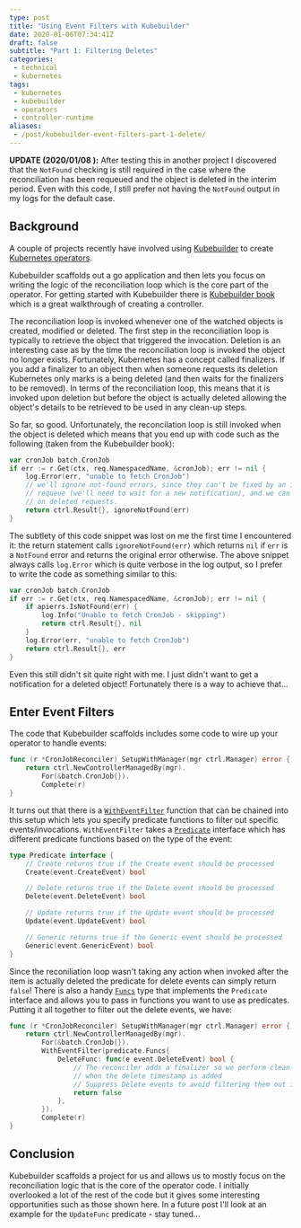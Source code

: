 ```yaml
---
type: post
title: "Using Event Filters with Kubebuilder"
date: 2020-01-06T07:34:41Z
draft: false
subtitle: "Part 1: Filtering Deletes"
categories:
 - technical
 - kubernetes
tags:
 - kubernetes
 - kubebuilder
 - operators
 - controller-runtime
aliases:
 - /post/kubebuilder-event-filters-part-1-delete/
---
```


**UPDATE (2020/01/08 ):** After testing this in another project I discovered that the `NotFound` checking is still required in the case where the reconciliation has been requeued and the object is deleted in the interim period. Even with this code, I still prefer not having the `NotFound` output in my logs for the default case.

## Background

A couple of projects recently have involved using [Kubebuilder](https://github.com/kubernetes-sigs/kubebuilder) to create [Kubernetes operators](https://kubernetes.io/docs/concepts/extend-kubernetes/operator/).

Kubebuilder scaffolds out a go application and then lets you focus on writing the logic of the reconciliation loop which is the core part of the operator. For getting started with Kubebuilder there is [Kubebuilder book](https://book.kubebuilder.io) which is a great walkthrough of creating a controller.

The reconciliation loop is invoked whenever one of the watched objects is created, modified or deleted. The first step in the reconciliation loop is typically to retrieve the object that triggered the invocation. Deletion is an interesting case as by the time the reconciliation loop is invoked the object no longer exists. Fortunately, Kubernetes has a concept called finalizers. If you add a finalizer to an object then when someone requests its deletion Kubernetes only marks is a being deleted (and then waits for the finalizers to be removed). In terms of the reconciliation loop, this means that it is invoked upon deletion but before the object is actually deleted allowing the object's details to be retrieved to be used in any clean-up steps.

So far, so good. Unfortunately, the reconcilation loop is still invoked when the object is deleted which means that you end up with code such as the following (taken from the Kubebuilder book):

```go {hl_lines=[7]}
var cronJob batch.CronJob
if err := r.Get(ctx, req.NamespacedName, &cronJob); err != nil {
    log.Error(err, "unable to fetch CronJob")
    // we'll ignore not-found errors, since they can't be fixed by an immediate
    // requeue (we'll need to wait for a new notification), and we can get them
    // on deleted requests.
    return ctrl.Result{}, ignoreNotFound(err)
}
```

The subtlety of this code snippet was lost on me the first time I encountered it: the return statement calls `ignoreNotFound(err)` which returns `nil` if `err` is a `NotFound` error and returns the original error otherwise. The above snippet always calls `log.Error` which is quite verbose in the log output, so I prefer to write the code as something similar to this:

```go {hl_lines=[7]}
var cronJob batch.CronJob
if err := r.Get(ctx, req.NamespacedName, &cronJob); err != nil {
    if apierrs.IsNotFound(err) {
        log.Info("Unable to fetch CronJob - skipping")
        return ctrl.Result{}, nil
    }
    log.Error(err, "unable to fetch CronJob")
    return ctrl.Result{}, err
}
```

Even this still didn't sit quite right with me. I just didn't want to get a notification for a deleted object! Fortunately there is a way to achieve that...

## Enter Event Filters

The code that Kubebuilder scaffolds includes some code to wire up your operator to handle events:

```go
func (r *CronJobReconciler) SetupWithManager(mgr ctrl.Manager) error {
    return ctrl.NewControllerManagedBy(mgr).
        For(&batch.CronJob{}).
        Complete(r)
}
```

It turns out that there is a [`WithEventFilter`](https://godoc.org/github.com/kubernetes-sigs/controller-runtime/pkg/builder#Builder.WithEventFilter) function that can be chained into this setup which lets you specify predicate functions to filter out specific events/invocations. `WithEventFilter` takes a [`Predicate`](https://godoc.org/sigs.k8s.io/controller-runtime/pkg/predicate#Predicate) interface which has different predicate functions based on the type of the event:

```go
type Predicate interface {
    // Create returns true if the Create event should be processed
    Create(event.CreateEvent) bool

    // Delete returns true if the Delete event should be processed
    Delete(event.DeleteEvent) bool

    // Update returns true if the Update event should be processed
    Update(event.UpdateEvent) bool

    // Generic returns true if the Generic event should be processed
    Generic(event.GenericEvent) bool
}
```

Since the reconiliation loop wasn't taking any action when invoked after the item is actually deleted the predicate for delete events can simply return `false`! There is also a handy [`Funcs`](https://godoc.org/sigs.k8s.io/controller-runtime/pkg/predicate#Funcs) type that implements the `Predicate` interface and allows you to pass in functions you want to use as predicates. Putting it all together to filter out the delete events, we have:

```go
func (r *CronJobReconciler) SetupWithManager(mgr ctrl.Manager) error {
    return ctrl.NewControllerManagedBy(mgr).
        For(&batch.CronJob{}).
        WithEventFilter(predicate.Funcs{
            DeleteFunc: func(e event.DeleteEvent) bool {
                // The reconciler adds a finalizer so we perform clean-up
                // when the delete timestamp is added
                // Suppress Delete events to avoid filtering them out in the Reconcile function
                return false
            },
        }).
        Complete(r)
}
```

## Conclusion

Kubebuilder scaffolds a project for us and allows us to mostly focus on the reconciliation logic that is the core of the operator code. I initially overlooked a lot of the rest of the code but it gives some interesting opportunities such as those shown here. In a future post I'll look at an example for the `UpdateFunc` predicate - stay tuned...
